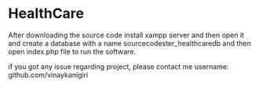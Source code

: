 # HealthCare
After downloading the source code install xampp server and then open it and create a database with a name sourcecodester_healthcaredb and then open index.php file to run the software.

if you got any issue regarding project, please contact me
username: github.com/vinaykanigiri
